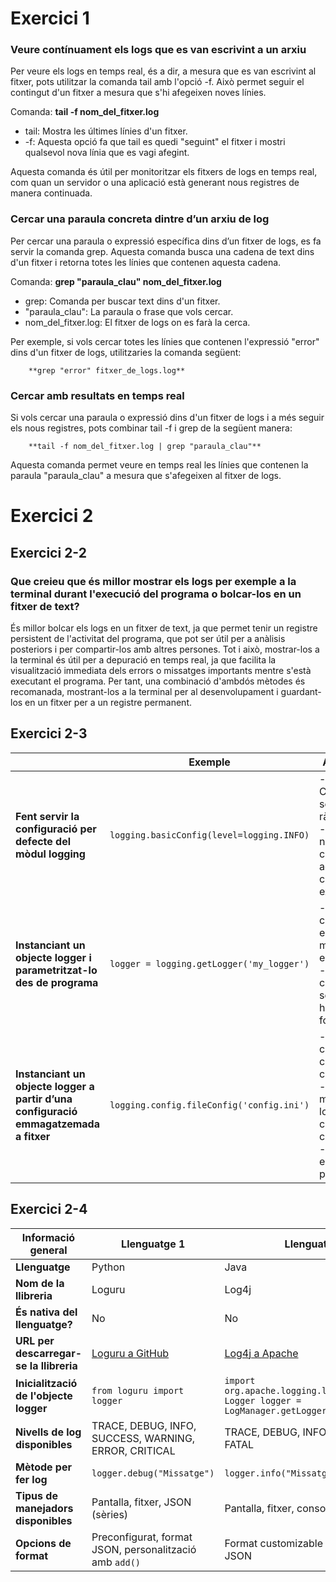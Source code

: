 # Exercici 1
### Veure contínuament els logs que es van escrivint a un arxiu
Per veure els logs en temps real, és a dir, a mesura que es van escrivint al fitxer, pots utilitzar la comanda tail amb l'opció -f. Això permet seguir el contingut d'un fitxer a mesura que s'hi afegeixen noves línies.

Comanda:
        **tail -f nom_del_fitxer.log**

- tail: Mostra les últimes línies d'un fitxer.
- -f: Aquesta opció fa que tail es quedi "seguint" el fitxer i mostri qualsevol nova línia que es vagi afegint.

Aquesta comanda és útil per monitoritzar els fitxers de logs en temps real, com quan un servidor o una aplicació està generant nous registres de manera continuada.

### Cercar una paraula concreta dintre d’un arxiu de log
Per cercar una paraula o expressió específica dins d’un fitxer de logs, es fa servir la comanda grep. Aquesta comanda busca una cadena de text dins d'un fitxer i retorna totes les línies que contenen aquesta cadena.

Comanda:
        **grep "paraula_clau" nom_del_fitxer.log**

- grep: Comanda per buscar text dins d'un fitxer.
- "paraula_clau": La paraula o frase que vols cercar.
- nom_del_fitxer.log: El fitxer de logs on es farà la cerca.

Per exemple, si vols cercar totes les línies que contenen l'expressió "error" dins d'un fitxer de logs, utilitzaries la comanda següent:

        **grep "error" fitxer_de_logs.log**

### Cercar amb resultats en temps real
Si vols cercar una paraula o expressió dins d'un fitxer de logs i a més seguir els nous registres, pots combinar tail -f i grep de la següent manera:

        **tail -f nom_del_fitxer.log | grep "paraula_clau"**

Aquesta comanda permet veure en temps real les línies que contenen la paraula "paraula_clau" a mesura que s'afegeixen al fitxer de logs.


# Exercici 2
## Exercici 2-2
### Que creieu que és millor mostrar els logs per exemple a la terminal durant l'execució del programa o bolcar-los en un fitxer de text?
És millor bolcar els logs en un fitxer de text, ja que permet tenir un registre persistent de l'activitat del programa, que pot ser útil per a anàlisis posteriors i per compartir-los amb altres persones. Tot i això, mostrar-los a la terminal és útil per a depuració en temps real, ja que facilita la visualització immediata dels errors o missatges importants mentre s'està executant el programa. Per tant, una combinació d'ambdós mètodes és recomanada, mostrant-los a la terminal per al desenvolupament i guardant-los en un fitxer per a un registre permanent.

## Exercici 2-3
|                                   | **Exemple**                         | **Avantatges**                                          | **Desvantatges**                                                             |
|-----------------------------------|-------------------------------------|---------------------------------------------------------|------------------------------------------------------------------------------|
| **Fent servir la configuració per defecte del mòdul logging** | `logging.basicConfig(level=logging.INFO)`   | - Configuració senzilla i ràpida. <br> - No necessita codi addicional ni configuració extra. | - No ofereix molta flexibilitat per a escenaris complexos. <br> - Poca personalització en el control de logs i el seu maneig. |
| **Instanciant un objecte logger i parametritzat-lo des de programa** | `logger = logging.getLogger('my_logger')` | - Permet configurar els logs de manera més específica. <br> - Major control sobre els handlers i formats. | - Requereix més codi i coneixements. <br> - Pot ser menys convenient per a projectes petits o proves ràpides. |
| **Instanciant un objecte logger a partir d’una configuració emmagatzemada a fitxer** | `logging.config.fileConfig('config.ini')`| - Separació clara entre el codi i la configuració. <br> - Permet modificar els logs sense canviar el codi font. <br> - Ideal per a entorns de producció. | - Necessita un fitxer de configuració extern. <br> - Pot resultar difícil de mantenir si es fa servir un gran nombre de configuracions. |

## Exercici 2-4
| **Informació general**                 | **Llenguatge 1**                         | **Llenguatge 2**                      | 
|----------------------------------------|------------------------------------------|---------------------------------------|
| **Llenguatge**                         | Python                                   | Java                                  | 
| **Nom de la llibreria**                | Loguru                                   | Log4j                                 | 
| **És nativa del llenguatge?**          | No                                       | No                                    | 
| **URL per descarregar-se la llibreria**| [Loguru a GitHub](https://github.com/Delgan/loguru) | [Log4j a Apache](https://logging.apache.org/log4j/)  | 
| **Inicialització de l'objecte logger** | `from loguru import logger`              | `import org.apache.logging.log4j.LogManager;`<br>`Logger logger = LogManager.getLogger(MyClass.class);` | 
|**Nivells de log disponibles**          |  TRACE, DEBUG, INFO, SUCCESS, WARNING, ERROR, CRITICAL | TRACE, DEBUG, INFO, WARN, ERROR, FATAL | 
| **Mètode per fer log**                 | `logger.debug("Missatge")`               | `logger.info("Missatge")`             | 
| **Tipus de manejadors disponibles**    | Pantalla, fitxer, JSON (sèries)          | Pantalla, fitxer, consola, xarxa      | 
| **Opcions de format**                  | Preconfigurat, format JSON, personalització amb `add()` | Format customizable mitjançant XML o JSON | 

